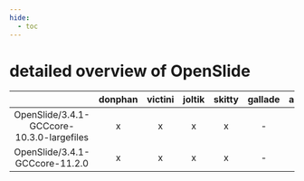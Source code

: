 ```yaml
---
hide:
  - toc
---
```


detailed overview of OpenSlide
==============================

| |donphan|victini|joltik|skitty|gallade|accelgor|swalot|doduo|
| :---: | :---: | :---: | :---: | :---: | :---: | :---: | :---: | :---: |
|OpenSlide/3.4.1-GCCcore-10.3.0-largefiles|x|x|x|x|-|x|x|x|
|OpenSlide/3.4.1-GCCcore-11.2.0|x|x|x|x|-|x|x|x|
